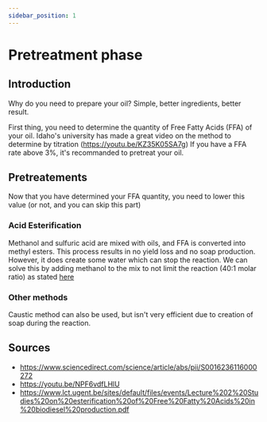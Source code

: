 ```yaml
---
sidebar_position: 1
---
```


# Pretreatment phase

## Introduction

Why do you need to prepare your oil? Simple, better ingredients, better result.

First thing, you need to determine the quantity of Free Fatty Acids (FFA) of your oil. Idaho's university has made a great video on the method to determine by titration (https://youtu.be/KZ35K05SA7g)
If you have a FFA rate above 3%, it's recommanded to pretreat your oil.

## Pretreatements

Now that you have determined your FFA quantity, you need to lower this value (or not, and you can skip this part)

### Acid Esterification
Methanol and sulfuric acid are mixed with oils, and FFA is converted into methyl esters. This process results in no yield loss and no soap production.
However, it does create some water which can stop the reaction. 
We can solve this by adding methanol to the mix to not limit the reaction (40:1 molar ratio) as stated [here](https://www.youtube.com/watch?v=NPF6vdfLHlU)


### Other methods
Caustic method can also be used, but isn't very efficient due to creation of soap during the reaction.

## Sources

- https://www.sciencedirect.com/science/article/abs/pii/S0016236116000272
- https://youtu.be/NPF6vdfLHlU
- https://www.lct.ugent.be/sites/default/files/events/Lecture%202%20Studies%20on%20esterification%20of%20Free%20Fatty%20Acids%20in%20biodiesel%20production.pdf
